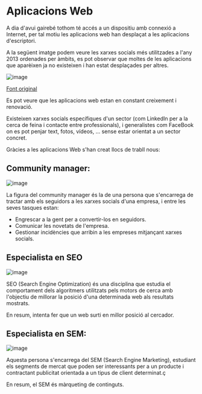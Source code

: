 # Aplicacions Web

A dia d'avui gairebé tothom té accés a un dispositiu amb connexió a Internet, per tal motiu les aplicacions web han desplaçat a les aplicacions d'escriptori.

A la següent imatge podem veure les xarxes socials més utilitzades a l'any 2013 ordenades per àmbits, es pot observar que moltes de les aplicacions que aparèixen ja no existeixen i han estat desplaçades per altres.

![image](https://github.com/XaSaFa/MP08-22-23/assets/110727546/8f310f20-45d0-4b64-9d14-f9d7c8313d45)

[Font original](https://drive.google.com/file/d/0B5lO3kL4ncWKS29PNlNsWE9GQzg/view?resourcekey=0-MvKQFj2qsEWH8W0kbasJ5Q)

Es pot veure que les aplicacions web estan en constant creixement i renovació.

Existeixen xarxes socials específiques d'un sector (com LinkedIn per a la cerca de feina i contacte entre professionals), i generalistes com FaceBook on es pot penjar text, fotos, vídeos, ... sense estar orientat a un sector concret.

Gràcies a les aplicacions Web s'han creat llocs de trabll nous:

## Community manager:

![image](https://github.com/XaSaFa/MP08-23-24/assets/110727546/6afbccf2-a2f8-45f8-a52e-6bc5a7878d00)

La figura del community manager és la de una persona que s'encarrega de tractar amb els seguidors a les xarxes socials d'una empresa, i entre les seves tasques estan:

- Engrescar a la gent per a convertir-los en seguidors.
- Comunicar les novetats de l'empresa.
- Gestionar incidències que arribin a les empreses mitjançant xarxes socials.

## Especialista en SEO

![image](https://github.com/XaSaFa/MP08-23-24/assets/110727546/500b8a4b-b1db-4b76-850a-d825edada5c7)

SEO (Search Engine Optimization) és una disciplina que estudia el comportament dels algoritmers utilitzats pels motors de cerca amb l'objectiu de millorar la posició d'una determinada web als resultats mostrats.

En resum, intenta fer que un web surti en millor posició al cercador.

## Especialista en SEM:

![image](https://github.com/XaSaFa/MP08-23-24/assets/110727546/55c0f824-47f4-4f60-b0bb-68bb47706dd4)

Aquesta persona s'encarrega del SEM (Search Engine Marketing), estudiant els segments de mercat que poden ser interessants per a un producte i contractant publicitat orientada a un tipus de client determinat.ç

En resum, el SEM és màrqueting de continguts.


